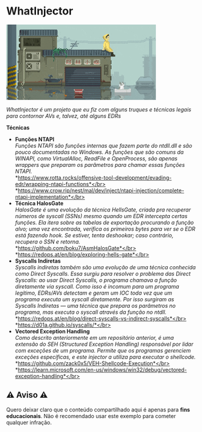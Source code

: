 # WhatInjector

<img src=img/8bit.gif/>

*WhatInjector é um projeto que eu fiz com alguns truques e técnicas legais para contornar AVs e, talvez, até alguns EDRs*

**Técnicas**  
* **Funções NTAPI**</br>
  *Funções NTAPI são funções internas que fazem parte do ntdll.dll e são pouco documentadas no Windows. As funções que são comuns da WINAPI, como VirtualAlloc, ReadFile e OpenProcess, são apenas wrappers que preparam os parâmetros para chamar essas funções NTAPI.*</br>
  *https://www.rotta.rocks/offensive-tool-development/evading-edr/wrapping-ntapi-functions*</br>
  *https://www.crow.rip/nest/mal/dev/inject/ntapi-injection/complete-ntapi-implementation*</br>
* **Técnica HalosGate**</br>
  *HalosGate é uma evolução da técnica HellsGate, criada pra recuperar números de syscall (SSNs) mesmo quando um EDR intercepta certas funções. Ela itera sobre as tabelas de exportação procurando a função alvo; uma vez encontrada, verifica os primeiros bytes para ver se o EDR está fazendo hook. Se estiver, tenta deshookar; caso contrário, recupera o SSN e retorna.*</br>
  *https://github.com/boku7/AsmHalosGate*</br>
  *https://redops.at/en/blog/exploring-hells-gate*</br>
* **Syscalls Indiretas**</br>
  *Syscalls indiretas também são uma evolução de uma técnica conhecida como Direct Syscalls. Essa surgiu para resolver o problema das Direct Syscalls: ao usar Direct Syscalls, o programa chamava a função diretamente via syscall. Como isso é incomum para um programa legítimo, EDRs/AVs detectam e geram um IOC toda vez que um programa executa um syscall diretamente. Por isso surgiram as Syscalls Indiretas — uma técnica que prepara os parâmetros no programa, mas executa o syscall através da função no ntdll.*</br>
  *https://redops.at/en/blog/direct-syscalls-vs-indirect-syscalls*</br>
  *https://d01a.github.io/syscalls/*</br>
* **Vectored Exception Handling**</br>
  *Como descrito anteriormente em um repositório anterior, é uma extensão do SEH (Structured Exception Handling) responsável por lidar com exceções de um programa. Permite que os programas gerenciem exceções específicas, e este injector a utiliza para executar o shellcode.*</br>
  *https://github.com/zack0x5/VEH-Shellcode-Execution*</br>
  *https://learn.microsoft.com/en-us/windows/win32/debug/vectored-exception-handling*</br>

⚠️ **Aviso** ⚠️
---
Quero deixar claro que o conteúdo compartilhado aqui é apenas para **fins educacionais**. Não é recomendado usar este exemplo para cometer qualquer infração.
